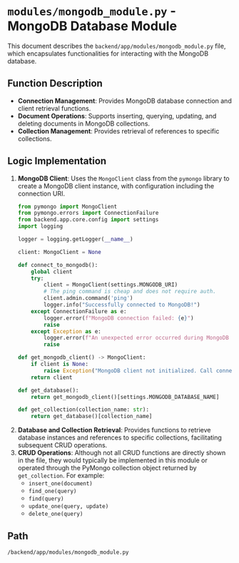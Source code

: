 # `modules/mongodb_module.py` - MongoDB Database Module

This document describes the `backend/app/modules/mongodb_module.py` file, which encapsulates functionalities for interacting with the MongoDB database.

## Function Description
*   **Connection Management**: Provides MongoDB database connection and client retrieval functions.
*   **Document Operations**: Supports inserting, querying, updating, and deleting documents in MongoDB collections.
*   **Collection Management**: Provides retrieval of references to specific collections.

## Logic Implementation
1.  **MongoDB Client**: Uses the `MongoClient` class from the `pymongo` library to create a MongoDB client instance, with configuration including the connection URI.
    ```python
    from pymongo import MongoClient
    from pymongo.errors import ConnectionFailure
    from backend.app.core.config import settings
    import logging

    logger = logging.getLogger(__name__)

    client: MongoClient = None

    def connect_to_mongodb():
        global client
        try:
            client = MongoClient(settings.MONGODB_URI)
            # The ping command is cheap and does not require auth.
            client.admin.command('ping')
            logger.info("Successfully connected to MongoDB!")
        except ConnectionFailure as e:
            logger.error(f"MongoDB connection failed: {e}")
            raise
        except Exception as e:
            logger.error(f"An unexpected error occurred during MongoDB connection: {e}")
            raise

    def get_mongodb_client() -> MongoClient:
        if client is None:
            raise Exception("MongoDB client not initialized. Call connect_to_mongodb() first.")
        return client

    def get_database():
        return get_mongodb_client()[settings.MONGODB_DATABASE_NAME]

    def get_collection(collection_name: str):
        return get_database()[collection_name]
    ```
2.  **Database and Collection Retrieval**: Provides functions to retrieve database instances and references to specific collections, facilitating subsequent CRUD operations.
3.  **CRUD Operations**: Although not all CRUD functions are directly shown in the file, they would typically be implemented in this module or operated through the PyMongo collection object returned by `get_collection`. For example:
    *   `insert_one(document)`
    *   `find_one(query)`
    *   `find(query)`
    *   `update_one(query, update)`
    *   `delete_one(query)`

## Path
`/backend/app/modules/mongodb_module.py`